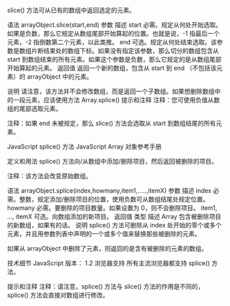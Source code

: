 slice() 方法可从已有的数组中返回选定的元素。

语法
arrayObject.slice(start,end)
参数	描述
start	必需。规定从何处开始选取。如果是负数，那么它规定从数组尾部开始算起的位置。也就是说，-1 指最后一个元素，-2 指倒数第二个元素，以此类推。
end	可选。规定从何处结束选取。该参数是数组片断结束处的数组下标。如果没有指定该参数，那么切分的数组包含从 start 到数组结束的所有元素。如果这个参数是负数，那么它规定的是从数组尾部开始算起的元素。
返回值
返回一个新的数组，包含从 start 到 end （不包括该元素）的 arrayObject 中的元素。

说明
请注意，该方法并不会修改数组，而是返回一个子数组。如果想删除数组中的一段元素，应该使用方法 Array.splice()
提示和注释
注释：您可使用负值从数组的尾部选取元素。

注释：如果 end 未被规定，那么 slice() 方法会选取从 start 到数组结尾的所有元素。

JavaScript splice() 方法
JavaScript Array 对象参考手册

定义和用法
splice() 方法向/从数组中添加/删除项目，然后返回被删除的项目。

注释：该方法会改变原始数组。

语法
arrayObject.splice(index,howmany,item1,.....,itemX)
参数	描述
index	必需。整数，规定添加/删除项目的位置，使用负数可从数组结尾处规定位置。
howmany	必需。要删除的项目数量。如果设置为 0，则不会删除项目。
item1, ..., itemX	可选。向数组添加的新项目。
返回值
类型	描述
Array	包含被删除项目的新数组，如果有的话。
说明
splice() 方法可删除从 index 处开始的零个或多个元素，并且用参数列表中声明的一个或多个值来替换那些被删除的元素。

如果从 arrayObject 中删除了元素，则返回的是含有被删除的元素的数组。

技术细节
JavaScript 版本：	1.2
浏览器支持
所有主流浏览器都支持 splice() 方法。

提示和注释
注释：请注意，splice() 方法与 slice() 方法的作用是不同的，splice() 方法会直接对数组进行修改。